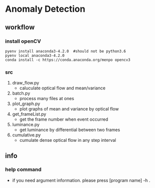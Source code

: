 # Anomaly Detection

## workflow
### install openCV
```
pyenv install anaconda3-4.2.0  #should not be python3.6
pyenv local anaconda3-4.2.0
conda install -c https://conda.anaconda.org/menpo opencv3
```

### src
1. draw_flow.py
    * caluculate optical flow and mean/variance
2. batch.py
    * process many files at ones
3. plot_graph.py
    * plot graphs of mean and variance by optical flow
4. get_frameList.py
    * get the frame number when event occurred 
5. luminance.py
    * get luminance by differential between two frames
6. cumulative.py
	* cumulate dense optical flow in any step interval

## info
### help command
   * if you need argument information. please press [program name] -h .
